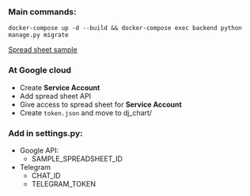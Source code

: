 ### Main commands: <br/>
`docker-compose up -d --build && docker-compose exec backend python manage.py migrate`

[Spread sheet sample](https://snipboard.io/BVJi27.jpg)<br/>
### At Google cloud
- Create __Service Account__
- Add spread sheet API
- Give access to spread sheet for __Service Account__
- Create `token.json` and move to dj_chart/
### Add in settings.py:
- Google API:
  - SAMPLE_SPREADSHEET_ID
- Telegram
  - CHAT_ID
  - TELEGRAM_TOKEN
